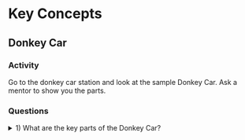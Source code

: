 # Key Concepts

## Donkey Car
### Activity
Go to the donkey car station and look at the sample Donkey Car. Ask a mentor to show you the parts.
### Questions
<details><summary>1) What are the key parts of the Donkey Car?</summary>
<p>
  
The key parts are:
* RC Car chassis
* Nvidia Jetson Nano
* Servo controller
* Camera
* Battery for the Nano

</p>
</details>
